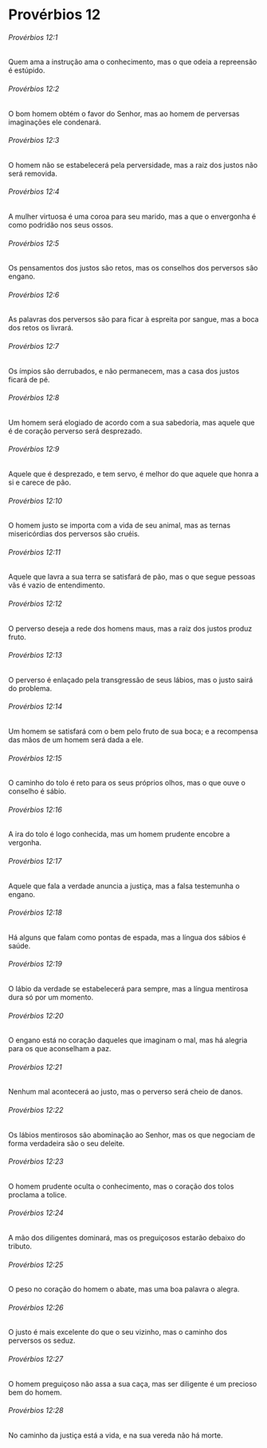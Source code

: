 # Provérbios 12

###### Provérbios 12:1

Quem ama a instrução ama o conhecimento, mas o que odeia a repreensão é estúpido.

###### Provérbios 12:2

O bom homem obtém o favor do Senhor, mas ao homem de perversas imaginações ele condenará.

###### Provérbios 12:3

O homem não se estabelecerá pela perversidade, mas a raiz dos justos não será removida.

###### Provérbios 12:4

A mulher virtuosa é uma coroa para seu marido, mas a que o envergonha é como podridão nos seus ossos.

###### Provérbios 12:5

Os pensamentos dos justos são retos, mas os conselhos dos perversos são engano.

###### Provérbios 12:6

As palavras dos perversos são para ficar à espreita por sangue, mas a boca dos retos os livrará.

###### Provérbios 12:7

Os ímpios são derrubados, e não permanecem, mas a casa dos justos ficará de pé.

###### Provérbios 12:8

Um homem será elogiado de acordo com a sua sabedoria, mas aquele que é de coração perverso será desprezado.

###### Provérbios 12:9

Aquele que é desprezado, e tem servo, é melhor do que aquele que honra a si e carece de pão.

###### Provérbios 12:10

O homem justo se importa com a vida de seu animal, mas as ternas misericórdias dos perversos são cruéis.

###### Provérbios 12:11

Aquele que lavra a sua terra se satisfará de pão, mas o que segue pessoas vãs é vazio de entendimento.

###### Provérbios 12:12

O perverso deseja a rede dos homens maus, mas a raiz dos justos produz fruto.

###### Provérbios 12:13

O perverso é enlaçado pela transgressão de seus lábios, mas o justo sairá do problema.

###### Provérbios 12:14

Um homem se satisfará com o bem pelo fruto de sua boca; e a recompensa das mãos de um homem será dada a ele.

###### Provérbios 12:15

O caminho do tolo é reto para os seus próprios olhos, mas o que ouve o conselho é sábio.

###### Provérbios 12:16

A ira do tolo é logo conhecida, mas um homem prudente encobre a vergonha.

###### Provérbios 12:17

Aquele que fala a verdade anuncia a justiça, mas a falsa testemunha o engano.

###### Provérbios 12:18

Há alguns que falam como pontas de espada, mas a língua dos sábios é saúde.

###### Provérbios 12:19

O lábio da verdade se estabelecerá para sempre, mas a língua mentirosa dura só por um momento.

###### Provérbios 12:20

O engano está no coração daqueles que imaginam o mal, mas há alegria para os que aconselham a paz.

###### Provérbios 12:21

Nenhum mal acontecerá ao justo, mas o perverso será cheio de danos.

###### Provérbios 12:22

Os lábios mentirosos são abominação ao Senhor, mas os que negociam de forma verdadeira são o seu deleite.

###### Provérbios 12:23

O homem prudente oculta o conhecimento, mas o coração dos tolos proclama a tolice.

###### Provérbios 12:24

A mão dos diligentes dominará, mas os preguiçosos estarão debaixo do tributo.

###### Provérbios 12:25

O peso no coração do homem o abate, mas uma boa palavra o alegra.

###### Provérbios 12:26

O justo é mais excelente do que o seu vizinho, mas o caminho dos perversos os seduz.

###### Provérbios 12:27

O homem preguiçoso não assa a sua caça, mas ser diligente é um precioso bem do homem.

###### Provérbios 12:28

No caminho da justiça está a vida, e na sua vereda não há morte.

